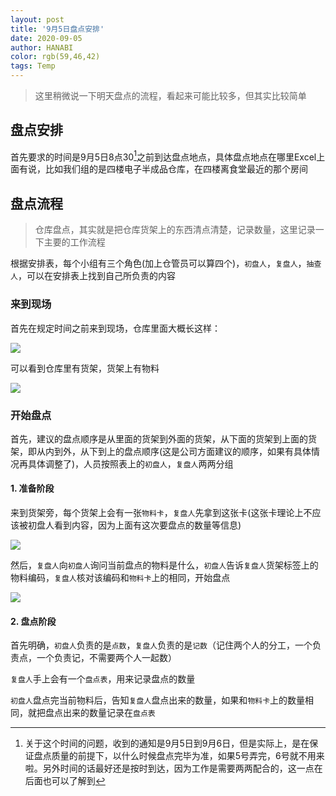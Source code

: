 ```yaml
---
layout: post
title: '9月5日盘点安排'
date: 2020-09-05
author: HANABI
color: rgb(59,46,42)
tags: Temp
---
```


> 这里稍微说一下明天盘点的流程，看起来可能比较多，但其实比较简单

## 盘点安排

首先要求的时间是9月5日8点30[^1]之前到达盘点地点，具体盘点地点在哪里Excel上面有说，比如我们组的是四楼电子半成品仓库，在四楼离食堂最近的那个房间

## 盘点流程

> 仓库盘点，其实就是把仓库货架上的东西清点清楚，记录数量，这里记录一下主要的工作流程

根据安排表，每个小组有三个角色(加上仓管员可以算四个)，`初盘人`，`复盘人`，`抽查人`，可以在安排表上找到自己所负责的内容

### 来到现场

首先在规定时间之前来到现场，仓库里面大概长这样：

![](/assets/img/Warehouse-2.png)

可以看到仓库里有货架，货架上有物料

![](/assets/img/Warehouse-1.png)



### 开始盘点

首先，建议的盘点顺序是从里面的货架到外面的货架，从下面的货架到上面的货架，即从内到外，从下到上的盘点顺序(这是公司方面建议的顺序，如果有具体情况再具体调整了)，人员按照表上的`初盘人`，`复盘人`两两分组



#### 1. 准备阶段

来到货架旁，每个货架上会有一张`物料卡`，`复盘人`先拿到这张卡(这张卡理论上不应该被初盘人看到内容，因为上面有这次要盘点的数量等信息)

![](/assets/img/Warehouse-5.png)

然后，`复盘人`向`初盘人`询问当前盘点的物料是什么，`初盘人`告诉`复盘人`货架标签上的物料编码，`复盘人`核对该编码和`物料卡`上的相同，开始盘点

![](/assets/img/Warehouse-3.png)



#### 2. 盘点阶段

首先明确，`初盘人`负责的是`点数`，`复盘人`负责的是`记数`（记住两个人的分工，一个负责点，一个负责记，不需要两个人一起数）

`复盘人`手上会有一个`盘点表`，用来记录盘点的数量

`初盘人`盘点完当前物料后，告知`复盘人`盘点出来的数量，如果和`物料卡`上的数量相同，就把盘点出来的数量记录在`盘点表`





[^1]: 关于这个时间的问题，收到的通知是9月5日到9月6日，但是实际上，是在保证盘点质量的前提下，以什么时候盘点完毕为准，如果5号弄完，6号就不用来啦。另外时间的话最好还是按时到达，因为工作是需要两两配合的，这一点在后面也可以了解到